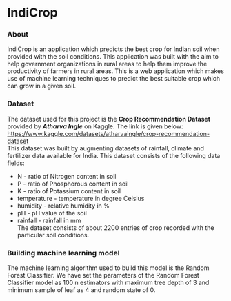 # IndiCrop<br/>
### About<br/>
IndiCrop is an application which predicts the best crop for Indian soil when provided with the soil conditions. This application was built with the aim to help government organizations in rural areas to help them improve the productivity of farmers in rural areas. This is a web application which makes use of machine learning techniques to predict the best suitable crop which can grow in a given soil.

### Dataset<br/>
The dataset used for this project is the **Crop Recommendation Dataset** provided by ***Atharva Ingle*** on Kaggle. The link is given below:<br/>
https://www.kaggle.com/datasets/atharvaingle/crop-recommendation-dataset<br/>
This dataset was built by augmenting datasets of 
rainfall, climate and fertilizer data available for India. This 
dataset consists of the following data fields: 
- N - ratio of Nitrogen content in soil 
- P - ratio of Phosphorous content in soil 
- K - ratio of Potassium content in soil 
- temperature - temperature in degree Celsius 
- humidity - relative humidity in % 
- pH - pH value of the soil 
- rainfall - rainfall in mm <br/>
The dataset consists of about 2200 entries of crop recorded with the particular soil conditions.

### Building machine learning model
The machine learning algorithm used to build this model is the Random Forest Classifier. We have set the parameters of the Random Forest Classifier model as 100 n estimators with 
maximum tree depth of 3 and minimum sample of leaf as 4 and random state of 0.